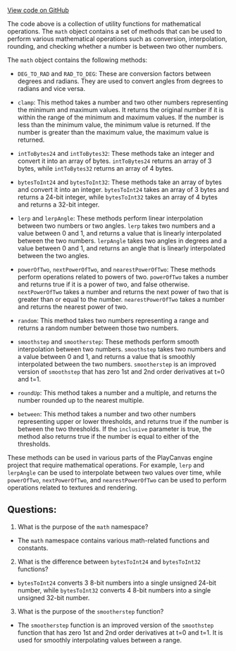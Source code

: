 [View code on GitHub](https://github.com/playcanvas/engine/src/core/math/math.js)

The code above is a collection of utility functions for mathematical operations. The `math` object contains a set of methods that can be used to perform various mathematical operations such as conversion, interpolation, rounding, and checking whether a number is between two other numbers. 

The `math` object contains the following methods:

- `DEG_TO_RAD` and `RAD_TO_DEG`: These are conversion factors between degrees and radians. They are used to convert angles from degrees to radians and vice versa.

- `clamp`: This method takes a number and two other numbers representing the minimum and maximum values. It returns the original number if it is within the range of the minimum and maximum values. If the number is less than the minimum value, the minimum value is returned. If the number is greater than the maximum value, the maximum value is returned.

- `intToBytes24` and `intToBytes32`: These methods take an integer and convert it into an array of bytes. `intToBytes24` returns an array of 3 bytes, while `intToBytes32` returns an array of 4 bytes.

- `bytesToInt24` and `bytesToInt32`: These methods take an array of bytes and convert it into an integer. `bytesToInt24` takes an array of 3 bytes and returns a 24-bit integer, while `bytesToInt32` takes an array of 4 bytes and returns a 32-bit integer.

- `lerp` and `lerpAngle`: These methods perform linear interpolation between two numbers or two angles. `lerp` takes two numbers and a value between 0 and 1, and returns a value that is linearly interpolated between the two numbers. `lerpAngle` takes two angles in degrees and a value between 0 and 1, and returns an angle that is linearly interpolated between the two angles.

- `powerOfTwo`, `nextPowerOfTwo`, and `nearestPowerOfTwo`: These methods perform operations related to powers of two. `powerOfTwo` takes a number and returns true if it is a power of two, and false otherwise. `nextPowerOfTwo` takes a number and returns the next power of two that is greater than or equal to the number. `nearestPowerOfTwo` takes a number and returns the nearest power of two.

- `random`: This method takes two numbers representing a range and returns a random number between those two numbers.

- `smoothstep` and `smootherstep`: These methods perform smooth interpolation between two numbers. `smoothstep` takes two numbers and a value between 0 and 1, and returns a value that is smoothly interpolated between the two numbers. `smootherstep` is an improved version of `smoothstep` that has zero 1st and 2nd order derivatives at t=0 and t=1.

- `roundUp`: This method takes a number and a multiple, and returns the number rounded up to the nearest multiple.

- `between`: This method takes a number and two other numbers representing upper or lower thresholds, and returns true if the number is between the two thresholds. If the `inclusive` parameter is true, the method also returns true if the number is equal to either of the thresholds.

These methods can be used in various parts of the PlayCanvas engine project that require mathematical operations. For example, `lerp` and `lerpAngle` can be used to interpolate between two values over time, while `powerOfTwo`, `nextPowerOfTwo`, and `nearestPowerOfTwo` can be used to perform operations related to textures and rendering.
## Questions: 
 1. What is the purpose of the `math` namespace?
- The `math` namespace contains various math-related functions and constants.

2. What is the difference between `bytesToInt24` and `bytesToInt32` functions?
- `bytesToInt24` converts 3 8-bit numbers into a single unsigned 24-bit number, while `bytesToInt32` converts 4 8-bit numbers into a single unsigned 32-bit number.

3. What is the purpose of the `smootherstep` function?
- The `smootherstep` function is an improved version of the `smoothstep` function that has zero 1st and 2nd order derivatives at t=0 and t=1. It is used for smoothly interpolating values between a range.
